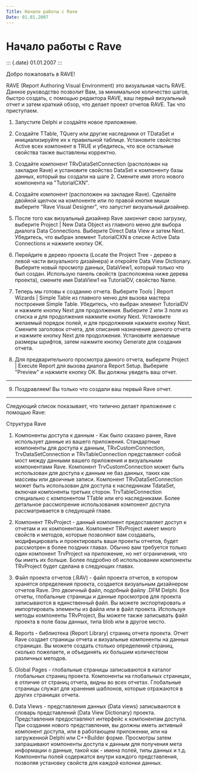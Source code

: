 ```yaml
---
Title: Начало работы с Rave
Date: 01.01.2007
---
```



Начало работы с Rave
====================

::: {.date}
01.01.2007
:::

Добро пожаловать в RAVE!

RAVE (Report Authoring Visual Environment) это визуальная часть RAVE.
Данное руководство позволит Вам, за минимальное количество шагов, быстро
создать, с помощью редактора RAVE, ваш первый визуальный отчет и затем
краткий обзор, что делает проект отчетов RAVE. Так что приступаем.

1)   Запустите Delphi и создайте новое приложение.

2)   Создайте TTable, TQuery или другие наследники от TDataSet и инициализируйте их к правильной таблице. Установите свойство Active всех компонент в TRUE и убедитесь, что все остальные свойства также выставлены корректно.

3)   Создайте компонент TRvDataSetConnection (расположен на закладке Rave) и установите свойство DataSet к компоненту базы данных, который вы создали на шаге 2. Смените имя этого нового компонента на "TutorialCXN".

4)   Создайте компонент (расположен на закладке Rave). Сделайте двойной щелчок на компоненте или по правой кнопке мыши выберите "Rave Visual Designer", что запустит визуальный дизайнер.

5)   После того как визуальный дизайнер Rave закончит свою загрузку, выберите Project \| New Data Object из главного меню для выбора диалога Data Connections. Выберите Direct Data View и затем Next. Убедитесь, что выбран элемент TutorialCXN в списке Active Data Connections и нажмите кнопку OK.

6)   Перейдите в дерево проекта (Locate the Project Tree - дерево в левой части визуального дизайнера) и откройте Data View Dictionary. Выберите новый просмотр данных, DataView1, который только что был создан. Использую панель свойств (расположена ниже дерева проекта), смените имя DataView1 на TutorialDV, свойство Name.

7)   Теперь мы готовы к созданию отчета. Выберите Tools \| Report Wizards \| Simple Table из главного меню для вызова мастера построения Simple Table. Убедитесь, что выбран элемент TutorialDV и нажмите кнопку Next для продолжения. Выберите 2 или 3 поля из списка и для продолжения нажмите кнопку Next. Установите желаемый порядок полей, и для продолжения нажмите кнопку Next. Смените заголовок отчета, для описания назначения данного отчета и нажмите кнопку Next для продолжения. Установите желаемые размеры шрифтов, затем нажмите кнопку Generate для создания отчета.

8)   Для предварительного просмотра данного отчета, выберите Project \| Execute Report для вызова диалога Report Setup. Выберите "Preview" и нажмите кнопку OK. Вы должны увидеть ваш отчет.

---- --
  9)   Поздравляем! Вы только что создали ваш первый Rave отчет.
  ---- --


Следующий список показывает, что типично делает приложение с помощью Rave:

Структура Rave

1.   Компоненты доступа к данным - Как было сказано ранее, Rave использует данные из вашего приложения. Стандартные компоненты для доступа к данным, TRvCustomConnection, TrvDataSetConnection и TRvTableConnection представляют собой мост между данными вашего приложения и визуальными компонентами Rave. Компонент TrvCustomConnection может быть использован для доступа к данным не баз данных, таких как массивы или двоичные записи. Компонент TRvDataSetConnection может быть использован для доступа к наследникам TdataSet, включая компоненты третьих сторон. TrvTableConnection специально с компонентом TTable или его наследниками. Более детальное рассмотрение использования компонент доступа рассматривается в следующей главе.

2.   Компонент TRvProject - данный компонент предоставляет доступ к отчетам и их компонентам. Компонент TRvProject имеет много свойств и методов, которые позволяют вам создавать, модифицировать и проектировать ваши проекты отчетов, будет рассмотрен в более поздних главах. Обычно вам требуется только один компонент TrvProject на приложение, но нет ограничения, что бы иметь их больше. Более подробно об использовании компоненты TRvProject будет сделана в следующих главах.

3.   Файл проекта отчетов (.RAV) - файл проекта отчетов, в котором хранятся определения проекта, создается визуальным дизайнером отчетов  Rave. Это двоичный файл, подобный файлу .DFM Delphi. Все отчеты, глобальные страницы и данные просмотров для проекта записываются в единственный файл. Вы можете экспортировать и импортировать элементы из файла или в файл проекта. Используя методы компоненты TRvProject, Вы можете также записывать файл проекта в поле базы данных, типа blob или в другое место.

4.   Reports - библиотека (Report Library) страниц отчета проекта. Отчет Rave создает страницы отчета и визуальные компоненты на данных страницах. Вы можете создать столько определений страниц, сколько пожелаете, и объединять их большим количеством различных методов.

5.   Global Pages - глобальные страницы записываются в каталог глобальных страниц проекта. Компоненты на глобальных страницах, в отличие от страниц отчета, видны во всех отчетах. Глобальные страницы служат для хранения шаблонов, которые отражаются в других страницах отчета.

6.   Data Views - представления данных (Data views) записываются в словарь представлений (Data View Dictionary) проекта. Представления предоставляют интерфейс к компонентам доступа. При создании нового представления, вы должны иметь активный компонент доступа, или в работающем приложении, или на загруженной Delphi или C++Builder форме. Просмотры затем запрашивают компоненты доступа к данным для получения мета информации о данные, такой как -  имена полей, типы данных и т.д. Компоненты полей содержатся внутри каждого представления, позволяя установку свойств для каждой колонки данных.
